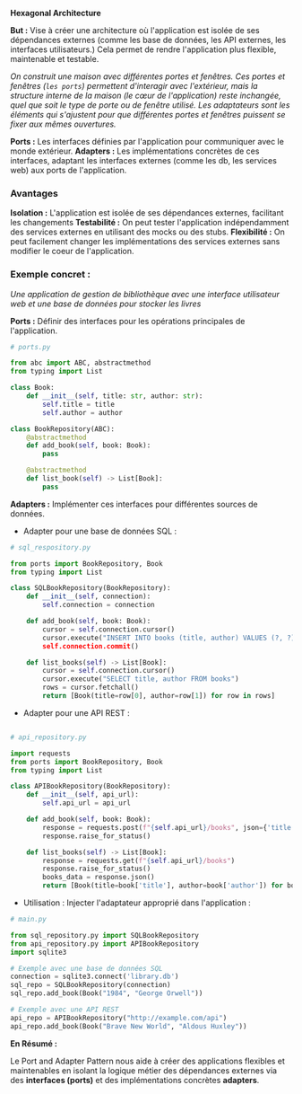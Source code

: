 **Hexagonal Architecture**

**But :**
Vise à créer une architecture où l'application est isolée de ses dépendances externes (comme les base de données, les API externes, les interfaces utilisateurs.) Cela permet de rendre l'application plus flexible, maintenable et testable.

*On construit une maison avec différentes portes et fenêtres. Ces portes et fenêtres (`les ports`) permettent d'interagir avec l'extérieur, mais la structure interne de la maison (le cœur de l'application) reste inchangée, quel que soit le type de porte ou de fenêtre utilisé. Les adaptateurs sont les éléments qui s'ajustent pour que différentes portes et fenêtres puissent se fixer aux mêmes ouvertures.*

**Ports :** Les interfaces définies par l'application pour communiquer avec le monde extérieur. 
**Adapters :** Les implémentations concrètes de ces interfaces, adaptant les interfaces externes (comme les db, les services web) aux ports de l'application.

### Avantages 

**Isolation :** L'application est isolée de ses dépendances externes, facilitant les changements
**Testabilité :**  On peut tester l'application indépendamment des services externes en utilisant des mocks ou des stubs.
**Flexibilité :** On peut facilement changer les implémentations des services externes sans modifier le coeur de l'application. 

### Exemple concret :

*Une application de gestion de bibliothèque avec une interface utilisateur web et une base de données pour stocker les livres*

**Ports :** Définir des interfaces pour les opérations principales de l'application.

```python
# ports.py

from abc import ABC, abstractmethod
from typing import List

class Book: 
	def __init__(self, title: str, author: str):
		self.title = title
		self.author = author

class BookRepository(ABC):
	@abstractmethod
	def add_book(self, book: Book):
		pass

	@abstractmethod
	def list_book(self) -> List[Book]:
		pass
```

**Adapters :** Implémenter ces interfaces pour différentes sources de données. 

- Adapter pour une base de données SQL : 

```python
# sql_respository.py

from ports import BookRepository, Book
from typing import List

class SQLBookRepository(BookRepository):
	def __init__(self, connection):
		self.connection = connection

	def add_book(self, book: Book):
		cursor = self.connection.cursor()
		cursor.execute("INSERT INTO books (title, author) VALUES (?, ?), (book.title, book.author))
		self.connection.commit()

	def list_books(self) -> List[Book]:
        cursor = self.connection.cursor()
        cursor.execute("SELECT title, author FROM books")
        rows = cursor.fetchall()
        return [Book(title=row[0], author=row[1]) for row in rows]
```

- Adapter pour une API REST : 

```python

# api_repository.py

import requests
from ports import BookRepository, Book
from typing import List

class APIBookRepository(BookRepository):
    def __init__(self, api_url):
        self.api_url = api_url

    def add_book(self, book: Book):
        response = requests.post(f"{self.api_url}/books", json={'title': book.title, 'author': book.author})
        response.raise_for_status()

    def list_books(self) -> List[Book]:
        response = requests.get(f"{self.api_url}/books")
        response.raise_for_status()
        books_data = response.json()
        return [Book(title=book['title'], author=book['author']) for book in books_data]
```

- Utilisation : Injecter l'adaptateur approprié dans l'application : 

```python
# main.py

from sql_repository.py import SQLBookRepository
from api_repository.py import APIBookRepository
import sqlite3

# Exemple avec une base de données SQL
connection = sqlite3.connect('library.db')
sql_repo = SQLBookRepository(connection)
sql_repo.add_book(Book("1984", "George Orwell"))

# Exemple avec une API REST
api_repo = APIBookRepository("http://example.com/api")
api_repo.add_book(Book("Brave New World", "Aldous Huxley"))

```

**En Résumé :**

Le Port and Adapter Pattern nous aide à créer des applications flexibles et maintenables en isolant la logique métier des dépendances externes via des **interfaces (ports)** et des implémentations concrètes **adapters**.